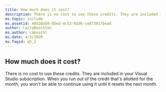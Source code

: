```yaml
---
title: How much does it cost?
description: There is no cost to use these credits. They are included in your Visual Studio subscription. When you run out of the credit that's...
ms.topic: include
ms.assetid: 40528a58-d5ed-4c53-91d6-ce873017bead
author: CaityBuschlen
ms.author: cabuschl
ms.date: 4/3/2020
ms.faqid: q5_2
---
```


## How much does it cost?

There is no cost to use these credits. They are included in your Visual Studio subscription. When you run out of the credit that's allotted for the month, you won't be able to continue using it until it resets the next month.

